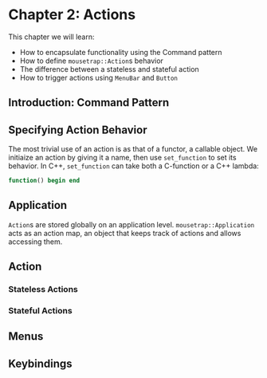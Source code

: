# Chapter 2: Actions

This chapter we will learn:
+ How to encapsulate functionality using the Command pattern
+ How to define `mousetrap::Action`s behavior
+ The difference between a stateless and stateful action
+ How to trigger actions using `MenuBar` and `Button`

## Introduction: Command Pattern

## Specifying Action Behavior

The most trivial use of an action is as that of a functor, a callable object. We initiaize an action by giving it a 
name, then use `set_function` to set its behavior. In C++, `set_function` can take both a C-function or a C++ lambda:

```julia
function() begin end
```

## Application

`Action`s are stored globally on an application level. `mousetrap::Application` acts as an action map, an object 
that keeps track of actions and allows accessing them.

## Action

### Stateless Actions

### Stateful Actions

## Menus

## Keybindings
